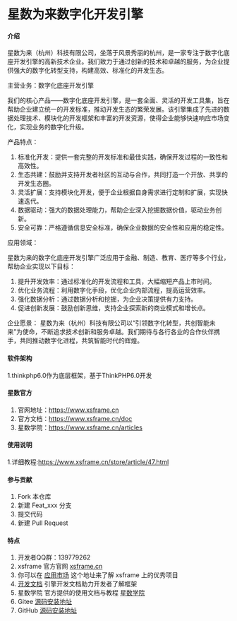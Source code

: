 # 星数为来数字化开发引擎

#### 介绍

星数为来（杭州）科技有限公司，坐落于风景秀丽的杭州，是一家专注于数字化底座开发引擎的高新技术企业。我们致力于通过创新的技术和卓越的服务，为企业提供强大的数字化转型支持，构建高效、标准化的开发生态。

主营业务：数字化底座开发引擎

我们的核心产品——数字化底座开发引擎，是一套全面、灵活的开发工具集，旨在帮助企业建立统一的开发标准，推动开发生态的繁荣发展。该引擎集成了先进的数据处理技术、模块化的开发框架和丰富的开发资源，使得企业能够快速响应市场变化，实现业务的数字化升级。

产品特点：

1.  标准化开发：提供一套完整的开发标准和最佳实践，确保开发过程的一致性和高效性。
2.  生态共建：鼓励并支持开发者社区的互动与合作，共同打造一个开放、共享的开发生态圈。
3.  灵活扩展：支持模块化开发，便于企业根据自身需求进行定制和扩展，实现快速迭代。
4.  数据驱动：强大的数据处理能力，帮助企业深入挖掘数据价值，驱动业务创新。
5.  安全可靠：严格遵循信息安全标准，确保企业数据的安全性和应用的稳定性。


应用领域：

星数为来的数字化底座开发引擎广泛应用于金融、制造、教育、医疗等多个行业，帮助企业实现以下目标：

1.  提升开发效率：通过标准化的开发流程和工具，大幅缩短产品上市时间。
2.  优化业务流程：利用数字化手段，优化企业内部流程，提高运营效率。
3.  强化数据分析：通过数据分析和挖掘，为企业决策提供有力支持。
4.  促进创新发展：鼓励创新思维，支持企业探索新的商业模式和增长点。

企业愿景：
星数为来（杭州）科技有限公司以“引领数字化转型，共创智能未来”为使命，不断追求技术创新和服务卓越。我们期待与各行各业的合作伙伴携手，共同推动数字化进程，共筑智能时代的辉煌。

#### 软件架构

1.thinkphp6.0作为底层框架，基于ThinkPHP6.0开发

#### 星数官方

1.  官网地址：https://www.xsframe.cn
2.  官方文档：https://www.xsframe.cn/doc
3.  星数学院：https://www.xsframe.cn/articles

#### 使用说明

1.详细教程:https://www.xsframe.cn/store/article/47.html

#### 参与贡献

1.  Fork 本仓库
2.  新建 Feat_xxx 分支
3.  提交代码
4.  新建 Pull Request


#### 特点

1.  开发者QQ群：139779262
2.  xsframe 官方官网 [xsframe.cn](https://www.xsframe.cn)
3.  你可以在 [应用市场](https://www.xsframe.cn/store/app.html) 这个地址来了解 xsframe 上的优秀项目
4.  [开发文档](https://www.xsframe.cn/doc.html) 引擎开发文档助力开发者了解框架
5.  星数学院 官方提供的使用文档与教程 [星数学院](https://www.xsframe.cn/store/articles.html)
6.  Gitee [源码安装地址](https://gitee.com/xingshuos/xsframe)
7.  GitHub [源码安装地址](https://github.com/xingshuos/xsframe)